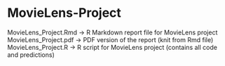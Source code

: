 # MovieLens-Project
MovieLens_Project.Rmd → R Markdown report file for MovieLens project  MovieLens_Project.pdf → PDF version of the report (knit from Rmd file)  MovieLens_Project.R → R script for MovieLens project (contains all code and predictions)
